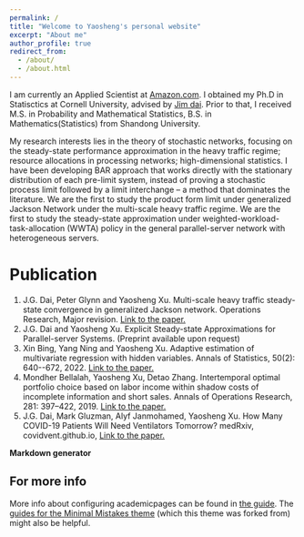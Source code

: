 ```yaml
---
permalink: /
title: "Welcome to Yaosheng's personal website"
excerpt: "About me"
author_profile: true
redirect_from: 
  - /about/
  - /about.html
---
```


I am currently an Applied Scientist at [Amazon.com](amazon.com). I obtained my Ph.D in Statisctics at Cornell University, advised by [Jim dai](https://people.orie.cornell.edu/jdai/). Prior to that, I received M.S. in Probability and Mathematical Statistics, B.S. in Mathematics(Statistics) from Shandong University. 

My research interests lies in the theory of stochastic networks, focusing on the steady-state performance approximation in the heavy traffic regime; resource allocations in processing networks; high-dimensional statistics. I have been developing BAR approach that works directly with the stationary distribution of each pre-limit system, instead of proving a stochastic process limit followed by a limit interchange – a method that dominates the literature. We are the first to study the product form limit under generalized Jackson Network under the multi-scale heavy traffic regime. We are the first to study the steady-state approximation under weighted-workload-task-allocation (WWTA) policy in the general parallel-server network with heterogeneous servers. 

Publication
======
1. J.G. Dai, Peter Glynn and Yaosheng Xu. Multi-scale heavy traffic steady-state convergence in generalized Jackson network. Operations Research, Major revision.  [Link to the paper.](https://arxiv.org/abs/2304.01499)
1. J.G. Dai and Yaosheng Xu. Explicit Steady-state Approximations for Parallel-server Systems. 
		(Preprint available upon request) 
1. Xin Bing, Yang Ning and Yaosheng Xu. Adaptive estimation of multivariate regression with hidden variables. Annals of Statistics, 50(2): 640--672, 2022. [Link to the paper.](https://projecteuclid.org/journals/annals-of-statistics/volume-50/issue-2/Adaptive-estimation-in-multivariate-response-regression-with-hidden-variables/10.1214/21-AOS2059.short)
1. Mondher Bellalah, Yaosheng Xu, Detao Zhang. Intertemporal optimal portfolio choice based on labor income within shadow costs of incomplete information and short sales. Annals of Operations Research, 281: 397–422, 2019. [Link to the paper.](https://link.springer.com/article/10.1007/s10479-018-2901-4)	
1. J.G. Dai, Mark Gluzman, Alyf Janmohamed, Yaosheng Xu. 
		How Many COVID-19 Patients Will Need Ventilators Tomorrow? medRxiv, covidvent.github.io, [Link to the paper.](https://www.medrxiv.org/content/10.1101/2020.05.18.20105783v2.full)


**Markdown generator**



For more info
------
More info about configuring academicpages can be found in [the guide](https://academicpages.github.io/markdown/). The [guides for the Minimal Mistakes theme](https://mmistakes.github.io/minimal-mistakes/docs/configuration/) (which this theme was forked from) might also be helpful.
